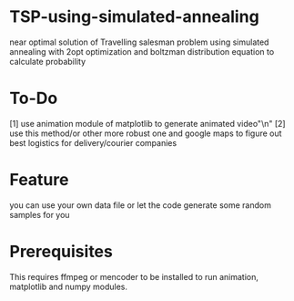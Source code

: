 # TSP-using-simulated-annealing
near optimal solution of Travelling salesman problem using simulated annealing with 2opt optimization and boltzman distribution equation to calculate probability

# To-Do
[1] use animation module of matplotlib to generate animated video"\n"
[2] use this method/or other more robust one and google maps to figure out best logistics for delivery/courier companies

# Feature
you can use your own data file or let the code generate some random samples for you

# Prerequisites
This requires ffmpeg or mencoder to be installed to run animation, matplotlib and numpy modules.
